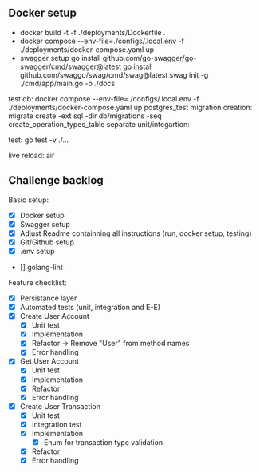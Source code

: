## Docker setup

- docker build -t <image-tag> -f ./deployments/Dockerfile .
- docker compose --env-file=./configs/.local.env -f ./deployments/docker-compose.yaml up
- swagger setup
  go install github.com/go-swagger/go-swagger/cmd/swagger@latest
	go install github.com/swaggo/swag/cmd/swag@latest
  swag init -g ./cmd/app/main.go -o ./docs

test db: docker compose --env-file=./configs/.local.env -f ./deployments/docker-compose.yaml up postgres_test
migration creation: migrate create -ext sql -dir db/migrations -seq create_operation_types_table
separate unit/integartion:

test: go test -v ./...

live reload: air

## Challenge backlog

Basic setup:

- [x] Docker setup
- [x] Swagger setup
- [x] Adjust Readme containning all instructions (run, docker setup, testing)
- [x] Git/Github setup
- [x] .env setup
- [] golang-lint

Feature checklist:

- [x] Persistance layer
- [x] Automated tests (unit, integration and E-E)
- [x] Create User Account
  - [x] Unit test
  - [x] Implementation
  - [x] Refactor -> Remove "User" from method names
  - [x] Error handling
- [x] Get User Account
  - [x] Unit test
  - [x] Implementation
  - [x] Refactor
  - [x] Error handling
- [x] Create User Transaction
  - [x] Unit test
  - [x] Integration test
  - [x] Implementation
    - [x] Enum for transaction type validation
  - [x] Refactor
  - [x] Error handling

